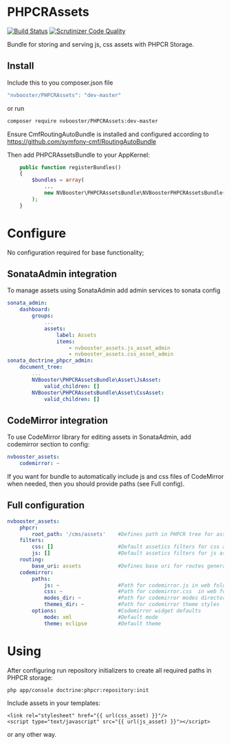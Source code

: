 # PHPCRAssets

[![Build Status](https://scrutinizer-ci.com/g/nvbooster/PHPCRAssets/badges/build.png?b=master)](https://scrutinizer-ci.com/g/nvbooster/PHPCRAssets/build-status/master)
[![Scrutinizer Code Quality](https://scrutinizer-ci.com/g/nvbooster/PHPCRAssets/badges/quality-score.png?b=master)](https://scrutinizer-ci.com/g/nvbooster/PHPCRAssets/?branch=master)

Bundle for storing and serving js, css assets with PHPCR Storage.

## Install

Include this to you composer.json file

``` js
"nvbooster/PHPCRAssets": "dev-master"
```

or run 

```sh
composer require nvbooster/PHPCRAssets:dev-master
```

Ensure CmfRoutingAutoBundle is installed and configured according to https://github.com/symfony-cmf/RoutingAutoBundle

Then add PHPCRAssetsBundle to your AppKernel:

```php
	public function registerBundles()
    {
        $bundles = array(
			...        
            new NVBooster\PHPCRAssetsBundle\NVBoosterPHPCRAssetsBundle(),
        );
    }
```

# Configure

No configuration required for base functionality;

## SonataAdmin integration

To manage assets using SonataAdmin add admin services to sonata config

```yml
sonata_admin:
    dashboard:
        groups:
        	...
            assets:
                label: Assets
                items:
                    - nvbooster_assets.js_asset_admin
                    - nvbooster_assets.css_asset_admin
sonata_doctrine_phpcr_admin:
    document_tree:
		...
        NVBooster\PHPCRAssetsBundle\Asset\JsAsset:
            valid_children: []
        NVBooster\PHPCRAssetsBundle\Asset\CssAsset:
            valid_children: []
```

## CodeMirror integration

To use CodeMirror library for editing assets in SonataAdmin, add codemirror section to config:

```yml
nvbooster_assets:
	codemirror: ~
```	

If you want for bundle to automatically include js and css files of CodeMirror when needed, then you should provide paths (see Full config).


## Full configuration
```yml
nvbooster_assets:
    phpcr:        
        root_path: '/cms/assets'	#Defines path in PHPCR tree for assets to store in    
    filters:
        css: []						#Default assetics filters for css assets
        js: []						#Default assetics filters for js assets
    routing:        
        base_uri: assets 			#Defines base uri for routes generated    
    codemirror:						
        paths:
            js: ~        			#Path for codemirror.js in web folder            	
            css: ~                  #Path for codemirror.css  in web folder
            modes_dir: ~            #Path for codemirror modes directory in web folder
            themes_dir: ~           #Path for codemirror theme styles  in web folder
        options:                	#Codemirror widget defaults
			mode: xml				#Default mode
			theme: eclipse			#Default theme
```
	
# Using

After configuring run repository initializers to create all required paths in PHPCR storage:

```sh
php app/console doctrine:phpcr:repository:init
```

Include assets in your templates:

```twig
<link rel="stylesheet" href="{{ url(css_asset) }}"/>
<script type="text/javascript" src="{{ url(js_asset) }}"></script>
```

or any other way.


